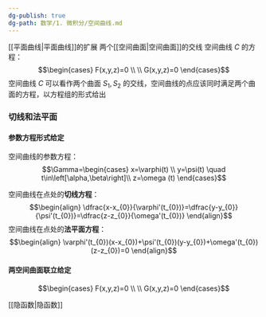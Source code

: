 ```yaml
---
dg-publish: true
dg-path: 数学/1. 微积分/空间曲线.md
---
```


[[平面曲线\|平面曲线]]的扩展
两个[[空间曲面\|空间曲面]]的交线
空间曲线 $C$ 的方程：
$$\begin{cases}
F(x,y,z)=0 \\ \\
G(x,y,z)=0
\end{cases}$$
空间曲线 $C$ 可以看作两个曲面 $S_{1},S_{2}$ 的交线，空间曲线的点应该同时满足两个曲面的方程，以方程组的形式给出
### 切线和法平面
#### 参数方程形式给定
空间曲线的参数方程：
$$\Gamma=\begin{cases}
x=\varphi(t) \\
y=\psi(t) \quad t\in\left[\alpha,\beta\right]\\
z=\omega (t)
\end{cases}$$

空间曲线在点处的**切线方程**：
$$\begin{align}
\dfrac{x-x_{0}}{\varphi'(t_{0})}=\dfrac{y-y_{0}}{\psi'(t_{0})}=\dfrac{z-z_{0}}{\omega'(t_{0})}
\end{align}$$
空间曲线在点处的**法平面方程**：
$$\begin{align}
\varphi'(t_{0})(x-x_{0})+\psi'(t_{0})(y-y_{0})+\omega'(t_{0})(z-z_{0})=0
\end{align}$$


#### 两空间曲面联立给定
$$\begin{cases}
F(x,y,z)=0 \\ \\
G(x,y,z)=0
\end{cases}$$

[[隐函数\|隐函数]]
